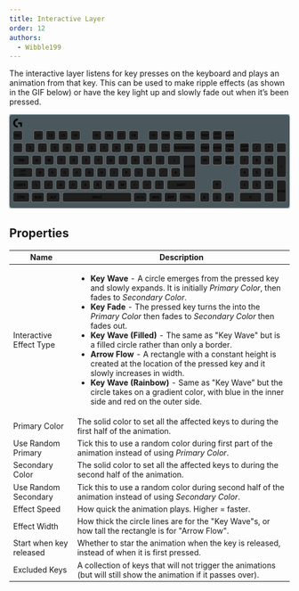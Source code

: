 ```yaml
---
title: Interactive Layer
order: 12
authors:
  - Wibble199
---
```


The interactive layer listens for key presses on the keyboard and plays an animation from that key. This can be used to make ripple effects (as shown in the GIF below) or have the key light up and slowly fade out when it’s been pressed.

![Pressing keys on an interactive layer with key wave mode](../../assets/img/layer-interactive.gif)

## Properties

<table>
  <thead>
    <tr>
      <th>Name</th>
      <th>Description</th>
    </tr>
  </thead>
  <tbody>
    <tr>
      <td>Interactive Effect Type</td>
      <td><ul>
        <li><strong>Key Wave</strong> - A circle emerges from the pressed key and slowly expands. It is initially <em>Primary Color</em>, then fades to <em>Secondary Color</em>.</li>
        <li><strong>Key Fade</strong> - The pressed key turns the into the <em>Primary Color</em> then fades to <em>Secondary Color</em> then fades out.</li>
        <li><strong>Key Wave (Filled)</strong> - The same as "Key Wave" but is a filled circle rather than only a border.</li>
        <li><strong>Arrow Flow</strong> - A rectangle with a constant height is created at the location of the pressed key and it slowly increases in width.</li>
        <li><strong>Key Wave (Rainbow)</strong> - Same as "Key Wave" but the circle takes on a gradient color, with blue in the inner side and red on the outer side.</li>
      </ul></td>
    </tr>
    <tr>
      <td>Primary Color</td>
      <td>The solid color to set all the affected keys to during the first half of the animation.</td>
    </tr>
    <tr>
      <td>Use Random Primary</td>
      <td>Tick this to use a random color during first part of the animation instead of using <em>Primary Color</em>.</td>
    </tr>
    <tr>
      <td>Secondary Color</td>
      <td>The solid color to set all the affected keys to during the second half of the animation.</td>
    </tr>
    <tr>
      <td>Use Random Secondary</td>
      <td>Tick this to use a random color during second half of the animation instead of using <em>Secondary Color</em>.</td>
    </tr>
    <tr>
      <td>Effect Speed</td>
      <td>How quick the animation plays. Higher = faster.</td>
    </tr>
    <tr>
      <td>Effect Width</td>
      <td>How thick the circle lines are for the "Key Wave"s, or how tall the rectangle is for "Arrow Flow".</td>
    </tr>
    <tr>
      <td>Start when key released</td>
      <td>Whether to star the animation when the key is released, instead of when it is first pressed.</td>
    </tr>
    <tr>
      <td>Excluded Keys</td>
      <td>A collection of keys that will not trigger the animations (but will still show the animation if it passes over).</td>
    </tr>
  </tbody>
</table>